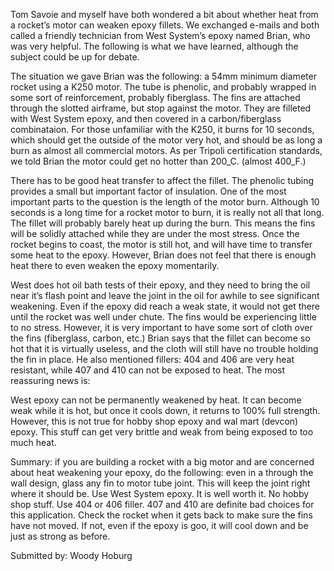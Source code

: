 Tom Savoie and myself have both wondered a bit about whether heat from a rocket’s motor can weaken epoxy fillets. We exchanged e-mails and both called a friendly technician from West System’s epoxy named Brian, who was very helpful. The following is what we have learned, although the subject could be up for debate.

The situation we gave Brian was the following: a 54mm minimum diameter rocket using a K250 motor. The tube is phenolic, and probably wrapped in some sort of reinforcement, probably fiberglass. The fins are attached through the slotted airframe, but stop against the motor. They are filleted with West System epoxy, and then covered in a carbon/fiberglass combinataion. For those unfamiliar with the K250, it burns for 10 seconds, which should get the outside of the motor very hot, and should be as long a burn as almost all commercial motors. As per Tripoli certification standards, we told Brian the motor could get no hotter than 200_C. (almost 400_F.)

There has to be good heat transfer to affect the fillet. The phenolic tubing provides a small but important factor of insulation. One of the most important parts to the question is the length of the motor burn. Although 10 seconds is a long time for a rocket motor to burn, it is really not all that long. The fillet will probably barely heat up during the burn. This means the fins will be solidly attached while they are under the most stress. Once the rocket begins to coast, the motor is still hot, and will have time to transfer some heat to the epoxy. However, Brian does not feel that there is enough heat there to even weaken the epoxy momentarily.

West does hot oil bath tests of their epoxy, and they need to bring the oil near it’s flash point and leave the joint in the oil for awhile to see significant weakening. Even if the epoxy did reach a weak state, it would not get there until the rocket was well under chute. The fins would be experiencing little to no stress. However, it is very important to have some sort of cloth over the fins (fiberglass, carbon, etc.) Brian says that the fillet can become so hot that it is virtually useless, and the cloth will still have no trouble holding the fin in place. He also mentioned fillers: 404 and 406 are very heat resistant, while 407 and 410 can not be exposed to heat. The most reassuring news is:

West epoxy can not be permanently weakened by heat. It can become weak while it is hot, but once it cools down, it returns to 100% full strength. However, this is not true for hobby shop epoxy and wal mart (devcon) epoxy. This stuff can get very brittle and weak from being exposed to too much heat.

Summary: if you are building a rocket with a big motor and are concerned about heat weakening your epoxy, do the following: even in a through the wall design, glass any fin to motor tube joint. This will keep the joint right where it should be. Use West System epoxy. It is well worth it. No hobby shop stuff. Use 404 or 406 filler. 407 and 410 are definite bad choices for this application. Check the rocket when it gets back to make sure the fins have not moved. If not, even if the epoxy is goo, it will cool down and be just as strong as before.

Submitted by: Woody Hoburg

